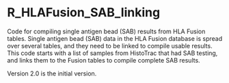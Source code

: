 # R_HLAFusion_SAB_linking
Code for compiling single antigen bead (SAB) results from HLA Fusion tables. Single antigen bead (SAB) data in the HLA Fusion database is spread over several tables, and they need to be linked to compile usable results. This code starts with a list of samples from HistoTrac that had SAB testing, and links them to the Fusion tables to compile complete SAB results.

Version 2.0 is the initial version.
